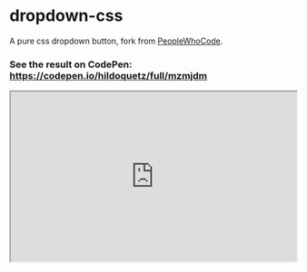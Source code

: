# dropdown-css

A pure css dropdown button, fork from [PeopleWhoCode](https://www.instagram.com/p/BnR-kHuBre3/?utm_source=ig_share_sheet&igshid=1frs9sex8z4y0). 

### See the result on CodePen: https://codepen.io/hildoquetz/full/mzmjdm

<iframe width="100%" height="300px" src="https://codepen.io/hildoquetz/full/mzmjdm/"> 

